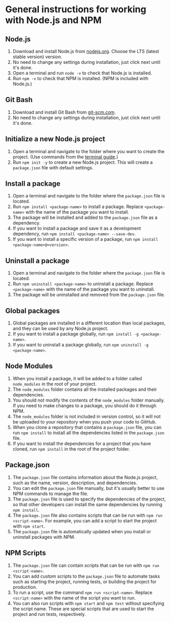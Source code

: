 # General instructions for working with Node.js and NPM

## Node.js
1. Download and install Node.js from [nodejs.org](https://nodejs.org/). Choose the LTS (latest stable version) version.
2. No need to change any settings during installation, just click next until it's done. 
3. Open a terminal and run `node -v` to check that Node.js is installed.
4. Run `npm -v` to check that NPM is installed. (NPM is included with Node.js.)

## Git Bash
1. Download and install Git Bash from [git-scm.com](https://git-scm.com/).
2. No need to change any settings during installation, just click next until it's done.

## Initialize a new Node.js project
1. Open a terminal and navigate to the folder where you want to create the project. (Use commands from the [terminal guide](terminal-commands.md).)
2. Run `npm init -y` to create a new Node.js project. This will create a `package.json` file with default settings.

## Install a package
1. Open a terminal and navigate to the folder where the `package.json` file is located.
2. Run `npm install <package-name>` to install a package. Replace `<package-name>` with the name of the package you want to install.
3. The package will be installed and added to the `package.json` file as a dependency.
4. If you want to install a package and save it as a development dependency, run `npm install <package-name> --save-dev`.
5. If you want to install a specific version of a package, run `npm install <package-name>@<version>`.

## Uninstall a package
1. Open a terminal and navigate to the folder where the `package.json` file is located.
2. Run `npm uninstall <package-name>` to uninstall a package. Replace `<package-name>` with the name of the package you want to uninstall.
3. The package will be uninstalled and removed from the `package.json` file.


## Global packages
1. Global packages are installed in a different location than local packages, and they can be used by any Node.js project.
2. If you want to install a package globally, run `npm install -g <package-name>`.
3. If you want to uninstall a package globally, run `npm uninstall -g <package-name>`.

## Node Modules
1. When you install a package, it will be added to a folder called `node_modules` in the root of your project.
2. The `node_modules` folder contains all the installed packages and their dependencies.
3. You should not modify the contents of the `node_modules` folder manually. If you need to make changes to a package, you should do it through NPM.
4. The `node_modules` folder is not included in version control, so it will not be uploaded to your repository when you push your code to GitHub.
5. When you clone a repository that contains a `package.json` file, you can run `npm install` to install all the dependencies listed in the `package.json` file.
6. If you want to install the dependencies for a project that you have cloned, run `npm install` in the root of the project folder.

## Package.json
1. The `package.json` file contains information about the Node.js project, such as the name, version, description, and dependencies.
2. You can edit the `package.json` file manually, but it's usually better to use NPM commands to manage the file.
3. The `package.json` file is used to specify the dependencies of the project, so that other developers can install the same dependencies by running `npm install`.
4. The `package.json` file also contains scripts that can be run with `npm run <script-name>`. For example, you can add a script to start the project with `npm start`.
5. The `package.json` file is automatically updated when you install or uninstall packages with NPM.

## NPM Scripts
1. The `package.json` file can contain scripts that can be run with `npm run <script-name>`.
2. You can add custom scripts to the `package.json` file to automate tasks such as starting the project, running tests, or building the project for production.
3. To run a script, use the command `npm run <script-name>`. Replace `<script-name>` with the name of the script you want to run.
4. You can also run scripts with `npm start` and `npm test` without specifying the script name. These are special scripts that are used to start the project and run tests, respectively.
